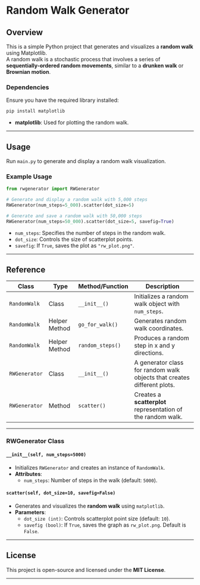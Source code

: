 # Random Walk Generator

## Overview
This is a simple Python project that generates and visualizes a **random walk** using Matplotlib.  
A random walk is a stochastic process that involves a series of **sequentially-ordered random movements**, similar to a **drunken walk** or **Brownian motion**.

### **Dependencies**
Ensure you have the required library installed:
```sh
pip install matplotlib
```
- **matplotlib**: Used for plotting the random walk.

---

## Usage
Run `main.py` to generate and display a random walk visualization.

### **Example Usage**
```python
from rwgenerator import RWGenerator

# Generate and display a random walk with 5,000 steps
RWGenerator(num_steps=5_000).scatter(dot_size=5)

# Generate and save a random walk with 50,000 steps
RWGenerator(num_steps=50_000).scatter(dot_size=5, savefig=True)
```
- `num_steps`: Specifies the number of steps in the random walk.
- `dot_size`: Controls the size of scatterplot points.
- `savefig`: If `True`, saves the plot as `"rw_plot.png"`.

---

## **Reference**
| Class       | Type           | Method/Function | Description                                                             |
| ----------- | -------------- | --------------- | ----------------------------------------------------------------------- |
| `RandomWalk`  | Class           | `__init__()`        | Initializes a random walk object with `num_steps`. |
| `RandomWalk`  | Helper Method   | `go_for_walk()`  | Generates random walk coordinates. |
| `RandomWalk`  | Helper Method   | `random_steps()` | Produces a random step in x and y directions. |
| `RWGenerator` | Class           | `__init__()`      | A generator class for random walk objects that creates different plots. |
| `RWGenerator` | Method          | `scatter()`      | Creates a **scatterplot** representation of the random walk. |

---

### **RWGenerator Class**
#### **`__init__(self, num_steps=5000)`**
- Initializes `RWGenerator` and creates an instance of `RandomWalk`.
- **Attributes**:
  - `num_steps`: Number of steps in the walk (default: `5000`).

#### **`scatter(self, dot_size=10, savefig=False)`**
- Generates and visualizes the **random walk** using `matplotlib`.
- **Parameters**:
  - `dot_size (int)`: Controls scatterplot point size (default: `10`).
  - `savefig (bool)`: If `True`, saves the graph as `rw_plot.png`. Default is `False`.

---

## License
This project is open-source and licensed under the **MIT License**.

---
